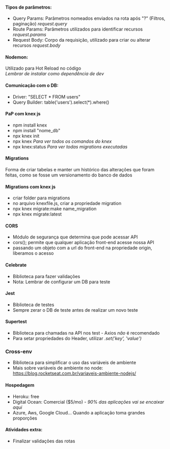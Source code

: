 #### Tipos de parâmetros:

- Query Params: Parâmetros nomeados enviados na rota após "?" (Filtros, paginação) _request.query_
- Route Params: Parâmetros utilizados para identificar recursos _request.params_
- Request Body: Corpo da requisição, utilizado para criar ou alterar recursos _request.body_

#### Nodemon:

Utilizado para Hot Reload no código  
_Lembrar de instalar como dependência de dev_

#### Comunicação com o DB:

- Driver: "SELECT \* FROM users"
- Query Builder: table('users').select(\*).where()

#### PaP com knex js

- npm install knex
- npm install "nome_db"
- npx knex init
- npx knex _Para ver todos os comandos do knex_
- npx knex:status _Para ver todas migrations executadas_

#### Migrations

Forma de criar tabelas e manter um histórico das alterações que foram feitas, como se fosse um versionamento do banco de dados

#### Migrations com knex js

- criar folder para migrations
- no arquivo knexfile.js, criar a propriedade migration
- npx knex migrate:make name_migration
- npx knex migrate:latest

#### CORS

- Módulo de segurança que determina que pode acessar API
- cors(); permite que qualquer aplicação front-end acesse nossa API
- passando um objeto com a url do front-end na propriedade origin, liberamos o acesso

#### Celebrate
- Biblioteca para fazer validações
- Nota: Lembrar de configurar um DB para teste

#### Jest
- Biblioteca de testes
- Sempre zerar o DB de teste antes de realizar um novo teste

#### Supertest
- Biblioteca para chamadas na API nos test - Axios _não_ é recomendado
- Para setar propriedades do Header, utilizar *.set('key', 'value')*

### Cross-env
- Biblioteca para simplificar o uso das variáveis de ambiente
- Mais sobre variáveis de ambiente no node: https://blog.rocketseat.com.br/variaveis-ambiente-nodejs/ 

#### Hospedagem
- Heroku: free  
- Digital Ocean: Comercial ($5/mo) - *90% das aplicações vai se encaixar aqui*
- Azure, Aws, Google Cloud... Quando a aplicação toma grandes proporções

#### Atividades extra:
- Finalizar validações das rotas
